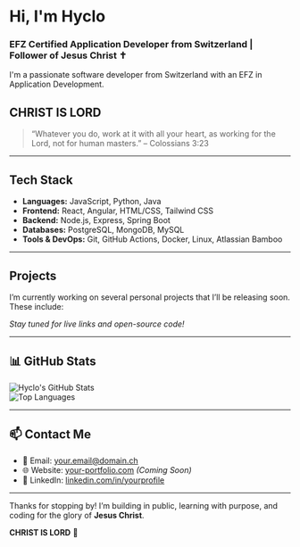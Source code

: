 # Hi, I'm Hyclo

### EFZ Certified Application Developer from Switzerland | Follower of Jesus Christ ✝️

I'm a passionate software developer from Switzerland with an EFZ in Application Development.

## CHRIST IS LORD  
> “Whatever you do, work at it with all your heart, as working for the Lord, not for human masters.” – Colossians 3:23

---

## Tech Stack

- **Languages:** JavaScript, Python, Java
- **Frontend:** React, Angular, HTML/CSS, Tailwind CSS
- **Backend:** Node.js, Express, Spring Boot
- **Databases:** PostgreSQL, MongoDB, MySQL
- **Tools & DevOps:** Git, GitHub Actions, Docker, Linux, Atlassian Bamboo

---

## Projects

I’m currently working on several personal projects that I’ll be releasing soon. These include:


*Stay tuned for live links and open-source code!*

---

## 📊 GitHub Stats

![Hyclo's GitHub Stats](https://github-readme-stats.vercel.app/api?username=Hyclo&show_icons=true&theme=radical)  
![Top Languages](https://github-readme-stats.vercel.app/api/top-langs/?username=Hyclo&layout=compact&theme=radical)

---

## 📫 Contact Me

- 📧 Email: your.email@domain.ch  
- 🌐 Website: [your-portfolio.com](https://your-portfolio.com) *(Coming Soon)*  
- 💼 LinkedIn: [linkedin.com/in/yourprofile](https://linkedin.com/in/yourprofile)

---

Thanks for stopping by! I’m building in public, learning with purpose, and coding for the glory of **Jesus Christ**.

**CHRIST IS LORD** 🙌  
